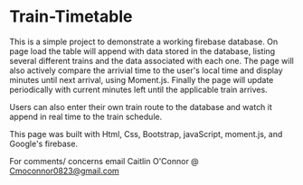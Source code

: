 # Train-Timetable

This is a simple project to demonstrate a working firebase database.
On page load the table will append with data stored in the database, listing several different trains and the data associated with each one. 
The page will also actively compare the arrivial time to the user's local time and display minutes until next arrival, using Moment.js. Finally the page will update periodically with current minutes left until the applicable train arrives.

Users can also enter their own train route to the database and watch it append in real time to the train schedule.

This page was built with Html, Css, Bootstrap, javaScript, moment.js, and Google's firebase.

For comments/ concerns email Caitlin O'Connor @ Cmoconnor0823@gmail.com
